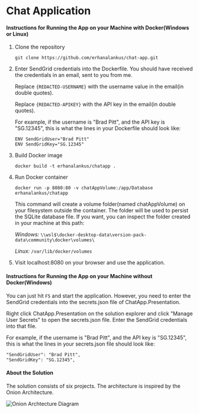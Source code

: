 ﻿# Chat Application

#### Instructions for Running the App on your Machine with Docker(Windows or Linux)

1. Clone the repository

	`git clone https://github.com/erhanalankus/chat-app.git`

2. Enter SendGrid credentials into the Dockerfile. You should have received the credentials in an email, sent to you from me.
	
	Replace `{REDACTED-USERNAME}` with the username value in the email(in double quotes).
	
	Replace `{REDACTED-APIKEY}` with the API key in the email(in double quotes).

	For example, if the username is "Brad Pitt", and the API key is "SG.12345", this is what the lines in your Dockerfile should look like:

	```
	ENV SendGridUser="Brad Pitt"
	ENV SendGridKey="SG.12345"
	```

3. Build Docker image

	`docker build -t erhanalankus/chatapp .`

4. Run Docker container

	`docker run -p 8080:80 -v chatAppVolume:/app/Database erhanalankus/chatapp`

	This command will create a volume folder(named chatAppVolume) on your filesystem outside the container. The folder will be used to persist the SQLite database file. If you want, you can inspect the folder created in your machine at this path:

	*Windows:* `\\wsl$\docker-desktop-data\version-pack-data\community\docker\volumes\`

	*Linux:* `/var/lib/docker/volumes`

5. Visit localhost:8080 on your browser and use the application.


#### Instructions for Running the App on your Machine without Docker(Windows)

You can just hit `F5` and start the application. However, you need to enter the SendGrid credentials into the secrets.json file of ChatApp.Presentation.

Right click ChatApp.Presentation on the solution explorer and click "Manage User Secrets" to open the secrets.json file. Enter the SendGrid credentials into that file.

For example, if the username is "Brad Pitt", and the API key is "SG.12345", this is what the lines in your secrets.json file should look like:

```
"SendGridUser": "Brad Pitt",
"SendGridKey": "SG.12345",
```


#### About the Solution

The solution consists of six projects. The architecture is inspired by the Onion Architecture.

![Onion Archtecture Diagram](onion.png)